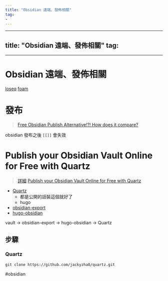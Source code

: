 ```yaml
---
title: "Obsidian 遠端、發佈相關"
tag: 
- 
---
```

---
title: "Obsidian 遠端、發佈相關"
tag: 
- 
---
# Obsidian 遠端、發佈相關
[loseq](https://logseq.com/)
[foam](https://foambubble.github.io/)


# 發布
>[Free Obsidian Publish Alternative!?! How does it compare?](https://youtu.be/PZ7r3Agdk8M)

obsidian 發布之後 `[[]]` 會失效


# Publish your Obsidian Vault Online for Free with Quartz
>[詳細](https://brandonkboswell.com/blog/Publishing-your-Obsidian-Vault-Online-with-Quartz/)
>[Publish your Obsidian Vault Online for Free with Quartz](https://youtu.be/ITiiuBNVue0)

- [Quartz](https://github.com/jackyzha0/quartz)
	- 都是公開的話裝這個就好了
	- hugo
- [obsidian-export](https://github.com/zoni/obsidian-export)
- [hugo-obsidian](https://github.com/jackyzha0/hugo-obsidian)

vault -> obsidian-export -> hugo-obsidian -> Quartz
## 步驟
### Quartz
```shell
git clone https://github.com/jackyzha0/quartz.git
```


#obsidian 
